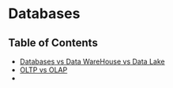 # Databases

## Table of Contents
* [Databases vs Data WareHouse vs Data Lake](db_dwh_dl.md)
* [OLTP vs OLAP](OLTP_OLAP.md)
* 